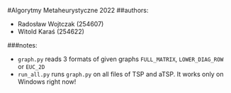 #Algorytmy Metaheurystyczne 2022
##authors:

- Radosław Wojtczak (254607)
- Witold Karaś (254622)

###notes:

- `graph.py` reads 3 formats of given graphs `FULL_MATRIX`, `LOWER_DIAG_ROW` or `EUC_2D`
- `run_all.py` runs `graph.py` on all files of TSP and aTSP. It works only on Windows right now!
